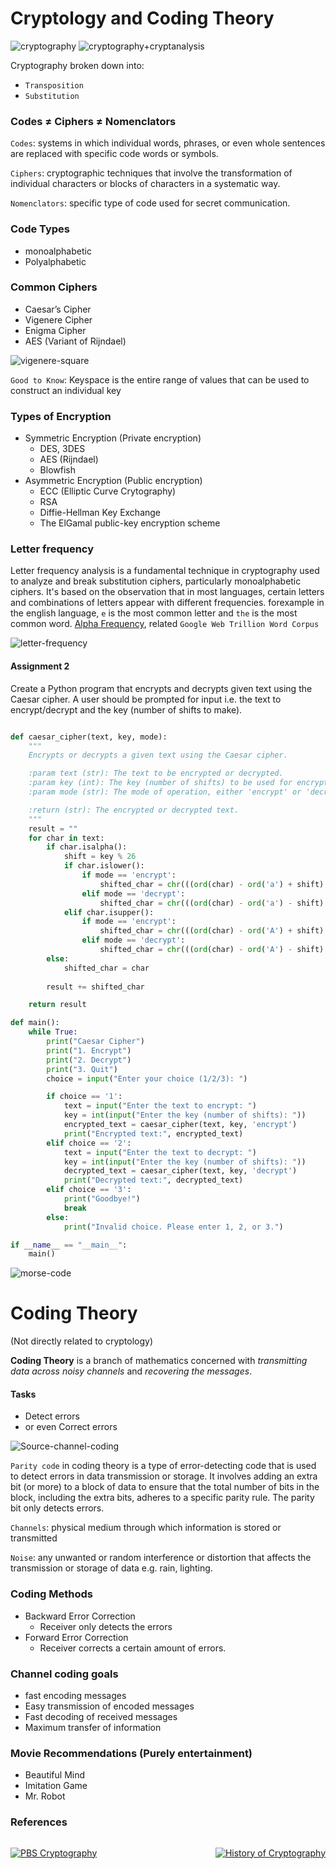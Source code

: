 # Cryptology and Coding Theory

![cryptography](./images/cryptography.png)
![cryptography+cryptanalysis](./images/cryptology-vs-cryptograpy2.png)

Cryptography broken down into:
- `Transposition`
- `Substitution`

### Codes ≠ Ciphers ≠ Nomenclators
`Codes`: systems in which individual words, phrases, or even whole sentences are replaced with specific code words or symbols.

`Ciphers`: cryptographic techniques that involve the transformation of individual characters or blocks of characters in a systematic way.

`Nomenclators`: specific type of code used for secret communication.

### Code Types

- monoalphabetic
- Polyalphabetic

### Common Ciphers

- Caesar’s Cipher
- Vigenere Cipher
- Enigma Cipher
- AES (Variant of Rijndael)

![vigenere-square](./images/vigenere.png)

`Good to Know`: Keyspace is the entire range of values that can be used to construct an individual key

### Types of Encryption
- Symmetric Encryption (Private encryption)
    - DES, 3DES
    - AES (Rijndael)
    - Blowfish
- Asymmetric Encryption (Public encryption)
    - ECC (Elliptic Curve Crytography)
    - RSA
    - Diffie-Hellman Key Exchange
    - The ElGamal public-key encryption scheme



### Letter frequency
Letter frequency analysis is a fundamental technique in cryptography used to analyze and break substitution ciphers, particularly monoalphabetic ciphers. It's based on the observation that in most languages, certain letters and combinations of letters appear with different frequencies. forexample in the english language, `e` is the most common letter and `the` is the most common word. [Alpha Frequency](https://raw.githubusercontent.com/hackerb9/gwordlist/master/frequency-alpha-alldicts.txt), related `Google Web Trillion Word Corpus`

![letter-frequency](./images/letter-frequency.png)


#### Assignment 2
Create a Python program that encrypts and decrypts given text using the Caesar cipher. A user should be prompted for input i.e. the text to encrypt/decrypt and the key (number of shifts to make).

```python

def caesar_cipher(text, key, mode):
    """
    Encrypts or decrypts a given text using the Caesar cipher.

    :param text (str): The text to be encrypted or decrypted.
    :param key (int): The key (number of shifts) to be used for encryption or decryption.
    :param mode (str): The mode of operation, either 'encrypt' or 'decrypt'.

    :return (str): The encrypted or decrypted text.
    """
    result = ""
    for char in text:
        if char.isalpha():
            shift = key % 26
            if char.islower():
                if mode == 'encrypt':
                    shifted_char = chr(((ord(char) - ord('a') + shift) % 26) + ord('a'))
                elif mode == 'decrypt':
                    shifted_char = chr(((ord(char) - ord('a') - shift) % 26) + ord('a'))
            elif char.isupper():
                if mode == 'encrypt':
                    shifted_char = chr(((ord(char) - ord('A') + shift) % 26) + ord('A'))
                elif mode == 'decrypt':
                    shifted_char = chr(((ord(char) - ord('A') - shift) % 26) + ord('A'))
        else:
            shifted_char = char
        
        result += shifted_char

    return result

def main():
    while True:
        print("Caesar Cipher")
        print("1. Encrypt")
        print("2. Decrypt")
        print("3. Quit")
        choice = input("Enter your choice (1/2/3): ")

        if choice == '1':
            text = input("Enter the text to encrypt: ")
            key = int(input("Enter the key (number of shifts): "))
            encrypted_text = caesar_cipher(text, key, 'encrypt')
            print("Encrypted text:", encrypted_text)
        elif choice == '2':
            text = input("Enter the text to decrypt: ")
            key = int(input("Enter the key (number of shifts): "))
            decrypted_text = caesar_cipher(text, key, 'decrypt')
            print("Decrypted text:", decrypted_text)
        elif choice == '3':
            print("Goodbye!")
            break
        else:
            print("Invalid choice. Please enter 1, 2, or 3.")

if __name__ == "__main__":
    main()

```


![morse-code](./images/Morse.png)


# Coding Theory
(Not directly related to cryptology)

**Coding Theory** is a branch of mathematics concerned with *transmitting data across noisy channels* and *recovering the messages*.

#### Tasks
- Detect errors
- or even Correct errors

![Source-channel-coding](./images/coding.png)

`Parity code` in coding theory is a type of error-detecting code that is used to detect errors in data transmission or storage. It involves adding an extra bit (or more) to a block of data to ensure that the total number of bits in the block, including the extra bits, adheres to a specific parity rule. The parity bit only detects errors.

`Channels`: physical medium through which information is stored or transmitted

`Noise`: any unwanted or random interference or distortion that affects the transmission or storage of data e.g. rain, lighting.

### Coding Methods
- Backward Error Correction
    - Receiver only detects the errors
- Forward Error Correction
    - Receiver corrects a certain amount of errors.

### Channel coding goals
- fast encoding messages
- Easy transmission of encoded messages
- Fast decoding of received messages
- Maximum transfer of information


### Movie Recommendations (Purely entertainment)
- Beautiful Mind
- Imitation Game
- Mr. Robot


### References

<div style="display: flex; justify-content: space-between;">

[![PBS Cryptography](http://img.youtube.com/vi/jhXCTbFnK8o/0.jpg)](https://www.youtube.com/watch?v=jhXCTbFnK8o "PBS Cryptography")

[![History of Cryptography](http://img.youtube.com/vi/9pp9YpginNg/0.jpg)](https://www.youtube.com/watch?v=9pp9YpginNg "History of Cryptography")

</div>
